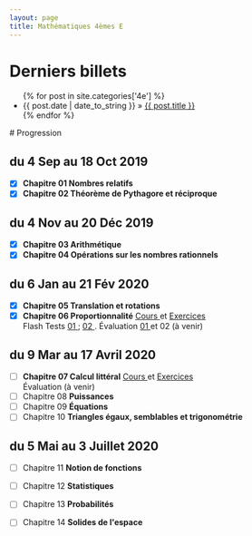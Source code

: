 ```yaml
---
layout: page
title: Mathématiques 4èmes E
---
```

# Derniers billets
<div>
<ul class="posts">
  {% for post in site.categories['4e'] %}
    <li><span class="f1">{{ post.date | date_to_string }}</span> » <a href="{{ post.url }}" title="{{ post.title }}">{{ post.title }}</a></li>
  {% endfor %}
</ul></div>
# Progression

## du 4 Sep au 18 Oct 2019
- [x] **Chapitre 01 Nombres relatifs** [<i class="far fa-file-pdf"></i>](https://drive.google.com/file/d/1JsAA-fUpvIWTsaaa5jRBdy50j2ofoGKr/view)
- [x] **Chapitre 02 Théorème de Pythagore et réciproque** [<i class="far fa-file-pdf"></i>](https://drive.google.com/file/d/1ZgJ-MrdIKmjdx_oPWjA3g0yHh7j9F_X9/view)
  
## du 4 Nov au 20 Déc 2019
- [x] **Chapitre 03 Arithmétique** [<i class="far fa-file-pdf"></i>](https://drive.google.com/file/d/1E3sHUzUv1ZUe7L6Czt3ev_GCgvxuluNb/view)
- [x] **Chapitre 04 Opérations sur les nombres rationnels**    

## du 6 Jan au 21 Fév 2020 
- [x] **Chapitre 05 Translation et rotations**
- [x] **Chapitre 06 Proportionnalité** [Cours <i class="far fa-file-pdf"></i>](https://drive.google.com/file/d/19nRah0kfsMexCLsCufDazef7nfWxjXA4/view) et [Exercices <i class="far fa-file-pdf"></i>](https://drive.google.com/file/d/1kslQxbkgia2_U_4Bc95Yy6y5TNQ-PhpS/view)  
	Flash Tests [01 <i class="far fa-file-pdf"></i>](https://drive.google.com/file/d/15_W9DFZfrbtB0VYKjpe3PfgfmfTfFC_E/view); [02 <i class="far fa-file-pdf"></i>](https://drive.google.com/file/d/1X8iKkW38vb-TeNmGB4bQIhkCvEQekWlV/view).
	Évaluation [01 <i class="far fa-file-pdf"></i>](https://drive.google.com/file/d/1srntLuP0LyN0PoKwjA6SeXcC-M_RB5Gy/view) et 02 <i class="far fa-file-pdf"></i> (à venir)

## du 9 Mar au 17 Avril 2020
- [ ] **Chapitre 07 Calcul littéral** [Cours <i class="far fa-file-pdf"></i>](https://drive.google.com/file/d/1Ts6BGoqN_34-zTxUCrl_tDXCKfUus82D/view) et [Exercices <i class="far fa-file-pdf"></i>](https://drive.google.com/file/d/1d1Py2nQWBnmNTumboqANWVKgWw9kO6vh/view)  
	Évaluation <i class="far fa-file-pdf"></i> (à venir)
- [ ] Chapitre 08 **Puissances** <i class="far fa-file-pdf"></i> 
- [ ] Chapitre 09 **Équations** <i class="far fa-file-pdf"></i> 
- [ ] Chapitre 10 **Triangles égaux, semblables et trigonométrie** <i class="far fa-file-pdf"></i> 
 
## du 5 Mai au 3 Juillet 2020
- [ ] Chapitre 11 **Notion de fonctions** <i class="far fa-file-pdf"></i> 
- [ ] Chapitre 12 **Statistiques** <i class="far fa-file-pdf"></i> 
- [ ] Chapitre 13 **Probabilités** <i class="far fa-file-pdf"></i> 
- [ ] Chapitre 14 **Solides de l'espace** <i class="far fa-file-pdf"></i> 
 
